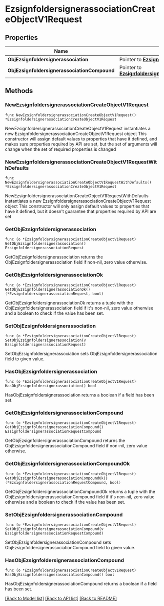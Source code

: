 # EzsignfoldersignerassociationCreateObjectV1Request

## Properties

Name | Type | Description | Notes
------------ | ------------- | ------------- | -------------
**ObjEzsignfoldersignerassociation** | Pointer to [**EzsignfoldersignerassociationRequest**](ezsignfoldersignerassociation-Request.md) |  | [optional] 
**ObjEzsignfoldersignerassociationCompound** | Pointer to [**EzsignfoldersignerassociationRequestCompound**](ezsignfoldersignerassociation-RequestCompound.md) |  | [optional] 

## Methods

### NewEzsignfoldersignerassociationCreateObjectV1Request

`func NewEzsignfoldersignerassociationCreateObjectV1Request() *EzsignfoldersignerassociationCreateObjectV1Request`

NewEzsignfoldersignerassociationCreateObjectV1Request instantiates a new EzsignfoldersignerassociationCreateObjectV1Request object
This constructor will assign default values to properties that have it defined,
and makes sure properties required by API are set, but the set of arguments
will change when the set of required properties is changed

### NewEzsignfoldersignerassociationCreateObjectV1RequestWithDefaults

`func NewEzsignfoldersignerassociationCreateObjectV1RequestWithDefaults() *EzsignfoldersignerassociationCreateObjectV1Request`

NewEzsignfoldersignerassociationCreateObjectV1RequestWithDefaults instantiates a new EzsignfoldersignerassociationCreateObjectV1Request object
This constructor will only assign default values to properties that have it defined,
but it doesn't guarantee that properties required by API are set

### GetObjEzsignfoldersignerassociation

`func (o *EzsignfoldersignerassociationCreateObjectV1Request) GetObjEzsignfoldersignerassociation() EzsignfoldersignerassociationRequest`

GetObjEzsignfoldersignerassociation returns the ObjEzsignfoldersignerassociation field if non-nil, zero value otherwise.

### GetObjEzsignfoldersignerassociationOk

`func (o *EzsignfoldersignerassociationCreateObjectV1Request) GetObjEzsignfoldersignerassociationOk() (*EzsignfoldersignerassociationRequest, bool)`

GetObjEzsignfoldersignerassociationOk returns a tuple with the ObjEzsignfoldersignerassociation field if it's non-nil, zero value otherwise
and a boolean to check if the value has been set.

### SetObjEzsignfoldersignerassociation

`func (o *EzsignfoldersignerassociationCreateObjectV1Request) SetObjEzsignfoldersignerassociation(v EzsignfoldersignerassociationRequest)`

SetObjEzsignfoldersignerassociation sets ObjEzsignfoldersignerassociation field to given value.

### HasObjEzsignfoldersignerassociation

`func (o *EzsignfoldersignerassociationCreateObjectV1Request) HasObjEzsignfoldersignerassociation() bool`

HasObjEzsignfoldersignerassociation returns a boolean if a field has been set.

### GetObjEzsignfoldersignerassociationCompound

`func (o *EzsignfoldersignerassociationCreateObjectV1Request) GetObjEzsignfoldersignerassociationCompound() EzsignfoldersignerassociationRequestCompound`

GetObjEzsignfoldersignerassociationCompound returns the ObjEzsignfoldersignerassociationCompound field if non-nil, zero value otherwise.

### GetObjEzsignfoldersignerassociationCompoundOk

`func (o *EzsignfoldersignerassociationCreateObjectV1Request) GetObjEzsignfoldersignerassociationCompoundOk() (*EzsignfoldersignerassociationRequestCompound, bool)`

GetObjEzsignfoldersignerassociationCompoundOk returns a tuple with the ObjEzsignfoldersignerassociationCompound field if it's non-nil, zero value otherwise
and a boolean to check if the value has been set.

### SetObjEzsignfoldersignerassociationCompound

`func (o *EzsignfoldersignerassociationCreateObjectV1Request) SetObjEzsignfoldersignerassociationCompound(v EzsignfoldersignerassociationRequestCompound)`

SetObjEzsignfoldersignerassociationCompound sets ObjEzsignfoldersignerassociationCompound field to given value.

### HasObjEzsignfoldersignerassociationCompound

`func (o *EzsignfoldersignerassociationCreateObjectV1Request) HasObjEzsignfoldersignerassociationCompound() bool`

HasObjEzsignfoldersignerassociationCompound returns a boolean if a field has been set.


[[Back to Model list]](../README.md#documentation-for-models) [[Back to API list]](../README.md#documentation-for-api-endpoints) [[Back to README]](../README.md)


